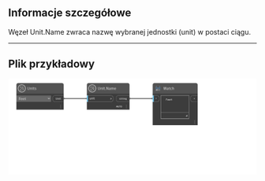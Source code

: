 ## Informacje szczegółowe
Węzeł Unit.Name zwraca nazwę wybranej jednostki (unit) w postaci ciągu.
___
## Plik przykładowy

![Unit.Name](./DynamoUnits.Unit.Name_img.png)
